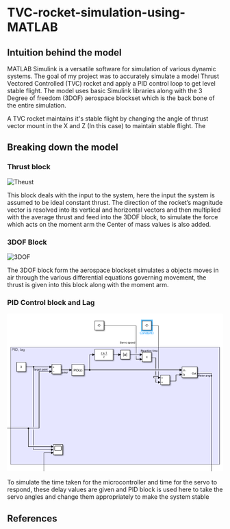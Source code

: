 # TVC-rocket-simulation-using-MATLAB


## Intuition behind the model

MATLAB Simulink is a versatile software for simulation of various dynamic systems. The goal of my project was to accurately simulate a model Thrust Vectored Controlled (TVC) rocket and apply a PID control loop to get level stable flight. The model uses basic Simulink libraries along with the 3 Degree of freedom (3DOF) aerospace blockset which is the back bone of the entire simulation. 

A TVC rocket maintains it's stable flight by changing the angle of thrust vector mount in the X and Z (In this case) to maintain stable flight. The 

## Breaking down the model

### Thrust block
![Theust]()

This block deals with the input to the system, here the input the system is assumed to be ideal constant thrust. The direction of the rocket’s magnitude vector is resolved into its vertical and horizontal vectors and then multiplied with the average thrust and feed into the 3DOF block, to simulate the force which acts on the moment arm the Center of mass values is also added.

### 3DOF Block
![3DOF]()

The 3DOF block form the aerospace blockset simulates a objects moves in air through the various differential equations governing movement, the thrust is given into this block along with the moment arm.

### PID Control block and Lag
![PID control](https://github.com/Darkk157night/TVC-rocket-simulation-using-MATLAB/blob/main/Images/TVCPID.png)

To simulate the time taken for the microcontroller and time for the servo to respond, these delay values are given and PID block is used here to take the servo angles and change them appropriately to make the system stable

## References
